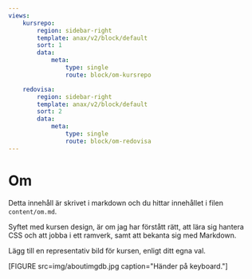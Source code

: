 ```yaml
---
views:
    kursrepo:
        region: sidebar-right
        template: anax/v2/block/default
        sort: 1
        data:
            meta: 
                type: single
                route: block/om-kursrepo

    redovisa:
        region: sidebar-right
        template: anax/v2/block/default
        sort: 2
        data:
            meta: 
                type: single
                route: block/om-redovisa      
---
```

Om
=========================

Detta innehåll är skrivet i markdown och du hittar innehållet i filen `content/om.md`.

Syftet med kursen design, är om jag har förstått rätt, att lära sig hantera CSS och att jobba i ett
ramverk, samt att bekanta sig med Markdown. 

Lägg till en representativ bild för kursen, enligt ditt egna val.

[FIGURE src=img/aboutimgdb.jpg caption="Händer på keyboard."]
